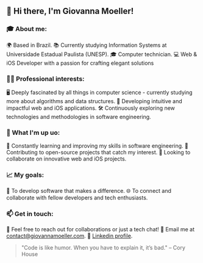 ## 👋 Hi there, I'm Giovanna Moeller!

### 🎓 About me:

🌍 Based in Brazil.
📚 Currently studying Information Systems at Universidade Estadual Paulista (UNESP).
🎓 Computer technician.
💻 Web & iOS Developer with a passion for crafting elegant solutions
  
### 👩‍💻 Professional interests:

🖥️ Deeply fascinated by all things in computer science - currently studying more about algorithms and data structures.
📱 Developing intuitive and impactful web and iOS applications.
🛠️ Continuously exploring new technologies and methodologies in software engineering.

### 🌱 What I'm up uo:

📖 Constantly learning and improving my skills in software engineering.
🔄 Contributing to open-source projects that catch my interest.
🤝 Looking to collaborate on innovative web and iOS projects.

### 📈 My goals:

🌟 To develop software that makes a difference.
🌐 To connect and collaborate with fellow developers and tech enthusiasts.

### 📫 Get in touch:

💬 Feel free to reach out for collaborations or just a tech chat!
📧 Email me at contact@giovannamoeller.com.
🔗 [Linkedin profile](https://linkedin.com/in/giovannamoeller).

> "Code is like humor. When you have to explain it, it’s bad." – Cory House
